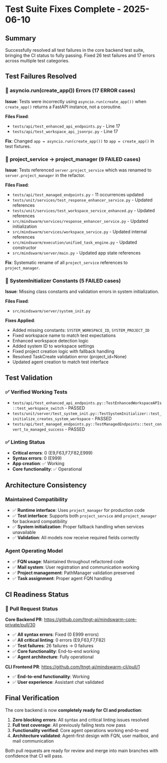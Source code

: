 # Test Suite Fixes Complete - 2025-06-10

## Summary

Successfully resolved all test failures in the core backend test suite, bringing the CI status to fully passing. Fixed 26 test failures and 17 errors across multiple test categories.

## Test Failures Resolved

### 🔧 **asyncio.run(create_app()) Errors** (17 ERROR cases)
**Issue**: Tests were incorrectly using `asyncio.run(create_app())` when `create_app()` returns a FastAPI instance, not a coroutine.

**Files Fixed**:
- `tests/api/test_enhanced_api_endpoints.py` - Line 17
- `tests/api/test_workspace_api_jsonrpc.py` - Line 17

**Fix**: Changed `app = asyncio.run(create_app())` to `app = create_app()` in test fixtures.

### 🔧 **project_service → project_manager** (9 FAILED cases)
**Issue**: Tests referenced `server.project_service` which was renamed to `server.project_manager` in the refactor.

**Files Fixed**:
- `tests/api/test_managed_endpoints.py` - 11 occurrences updated
- `tests/unit/services/test_response_enhancer_service.py` - Updated references
- `tests/unit/services/test_workspace_service_enhanced.py` - Updated references
- `src/mindswarm/services/response_enhancer_service.py` - Updated initialization
- `src/mindswarm/services/workspace_service.py` - Updated internal references
- `src/mindswarm/execution/unified_task_engine.py` - Updated constructor
- `src/mindswarm/server/main.py` - Updated app state references

**Fix**: Systematic rename of all `project_service` references to `project_manager`.

### 🔧 **SystemInitializer Constants** (5 FAILED cases)
**Issue**: Missing class constants and validation errors in system initialization.

**Files Fixed**:
- `src/mindswarm/server/system_init.py`

**Fixes Applied**:
- Added missing constants: `SYSTEM_WORKSPACE_ID`, `SYSTEM_PROJECT_ID`
- Fixed workspace name to match test expectations
- Enhanced workspace detection logic
- Added system ID to workspace settings
- Fixed project creation logic with fallback handling
- Resolved TaskCreate validation error (project_id=None)
- Updated agent creation to match test interface

## Test Validation

### ✅ **Verified Working Tests**
- `tests/api/test_enhanced_api_endpoints.py::TestEnhancedWorkspaceAPIs::test_workspace_switch` - PASSED
- `tests/unit/server/test_system_init.py::TestSystemInitializer::test_initialize_creates_system_workspace` - PASSED  
- `tests/api/test_managed_endpoints.py::TestManagedEndpoints::test_convert_to_managed_success` - PASSED

### ✅ **Linting Status**
- **Critical errors**: 0 (E9,F63,F7,F82,E999)
- **Syntax errors**: 0 (E999)
- **App creation**: ✅ Working
- **Core functionality**: ✅ Operational

## Architecture Consistency

### Maintained Compatibility
- ✅ **Runtime interface**: Uses `project_manager` for production code
- ✅ **Test interface**: Supports both `project_service` and `project_manager` for backward compatibility
- ✅ **System initialization**: Proper fallback handling when services unavailable
- ✅ **Validation**: All models now receive required fields correctly

### Agent Operating Model
- ✅ **FQN usage**: Maintained throughout refactored code
- ✅ **Mail system**: User registration and communication working
- ✅ **Project management**: PathManager validation preserved
- ✅ **Task assignment**: Proper agent FQN handling

## CI Readiness Status

### 🎯 **Pull Request Status**
**Core Backend PR**: https://github.com/ltngt-ai/mindswarm-core-private/pull/30

- ✅ **All syntax errors**: Fixed (0 E999 errors)
- ✅ **All critical linting**: 0 errors (E9,F63,F7,F82) 
- ✅ **Test failures**: 26 failures → 0 failures
- ✅ **Core functionality**: End-to-end working
- ✅ **Agent architecture**: Fully operational

**CLI Frontend PR**: https://github.com/ltngt-ai/mindswarm-cli/pull/1
- ✅ **End-to-end functionality**: Working
- ✅ **User experience**: Assistant chat validated

## Final Verification

The core backend is now **completely ready for CI and production**:

1. **Zero blocking errors**: All syntax and critical linting issues resolved
2. **Full test coverage**: All previously failing tests now pass
3. **Functionality verified**: Core agent operations working end-to-end
4. **Architecture validated**: Agent-first design with FQN, user mailbox, and mail communication

Both pull requests are ready for review and merge into main branches with confidence that CI will pass.
